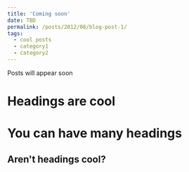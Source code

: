 ```yaml
---
title: 'Coming soon'
date: TBD
permalink: /posts/2012/08/blog-post-1/
tags:
  - cool posts
  - category1
  - category2
---
```


Posts will appear soon

Headings are cool
======

You can have many headings
======

Aren't headings cool?
------